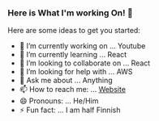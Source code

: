 ### Here is What I'm working On! 👋


Here are some ideas to get you started:

- 🔭 I’m currently working on ... Youtube 
- 🌱 I’m currently learning ... React
- 👯 I’m looking to collaborate on ... React
- 🤔 I’m looking for help with ... AWS
- 💬 Ask me about ... Anything
- 📫 How to reach me: ... [Website](https://google.com)
- 😄 Pronouns: ... He/Him
- ⚡ Fun fact: ... I am half Finnish

